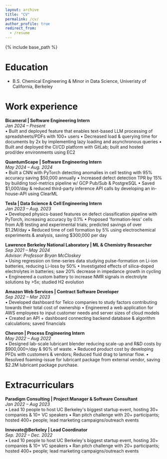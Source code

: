 ```yaml
---
layout: archive
title: "CV"
permalink: /cv/
author_profile: true
redirect_from:
  - /resume
---
```


{% include base_path %}

Education
======
* B.S. Chemical Engineering & Minor in Data Science, Univeristy of California, Berkeley

Work experience
======
**Bicameral | Software Engineering Intern**  
 *Jan 2024 – Present*  
• Built and deployed feature that enables text-based LLM processing of spreadsheets/PDFs with 100+ users 
• Decreased load & querying time for documents by 2x by implementing lazy loading and asynchronous queries 
• Built and deployed the CI/CD platform with GitLab; built and hosted prod/dev environments using EC2

**QuantumScape | Software Engineering Intern**  
 *May 2024 – Aug. 2024*  
• Built a CNN with PyTorch detecting anomalies in cell testing with 95% accuracy saving $50,000 annually 
• Increased defect detection TPR by 15% by building tool-metrics pipeline w/ GCP Pub/Sub & PostgreSQL 
• Saved $1,000/day & reduced third-party inference API calls by developing an in-house-API using ClearML

**Tesla | Data Science & Cell Engineering Intern**  
 *Jan 2023 – Aug. 2023*  
• Developed physics-based features on defect classification pipeline with PyTorch, increasing accuracy by 0.1% 
• Proposed 'formation-less' cells from A/B testing and experimental trials; predicted savings of over $1.2M/day 
• Reduced time of cell formation by 5% using electrochemical experiments & analysis, saving $300,000 per day

**Lawrence Berkeley National Laboratory | ML & Chemistry Researcher**  
 *Sep 2021 – May 2024*  
*Advisor: Professor Bryan McCloskey*  
• Using regression on time-series data studying pulse-formation on Li-ion batteries, reducing Li-loss by 50% 
• Investigated effects of silica-doped electrolytes in batteries; saw 20% decrease in impedance growth in cycling 
• Engineered a custom battery to increase NMR signals in electrolyte solutions by >5x; studied H2 evolution

**Amazon Web Services | Contract Software Developer**  
 *Sep 2022 – Mar 2023*  
• Developed dashboard for Telco companies to study factors contributing towards their total cost of ownership 
• Engineered a web application for AWS employees to input customer needs and server sizes of cloud models 
• Created an API + dashboard connecting backend database & algorithm calculations; saved financials

**Chevron | Process Engineering Intern**  
 *May 2022 – Aug 2022*  
• Designed lab-scale lubricant blender reducing scale-up and R&D costs by $900,000+/day & 90% of waste.
• Reduced product cost by developing PFDs with customers & vendors; Reduced fluid drag to laminar flow.
• Resolved foaming-issue for lubricant package from external vendor, saving $2.2M lubricant package purchase.


Extracurriculars
======
**Paradigm Consulting | Project Manager & Software Consultant**  
*Jan 2022 – Aug 2023*  
• Lead 10 people to host UC Berkeley's biggest startup event, hosting 30+ companies & 10+ VC speakers
• Ran pitch challenge with 20+ participants; hosted 400+ people; lead marketing campaigns/outreach events

**Innovate@Berkeley | Lead Coordinator**  
*Sep. 2022 – Dec. 2022*  
• Lead 10 people to host UC Berkeley's biggest startup event, hosting 30+ companies & 10+ VC speakers
• Ran pitch challenge with 20+ participants; hosted 400+ people; lead marketing campaigns/outreach events